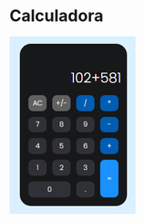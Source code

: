 # Calculadora


<img src="https://github.com/ItaloTambacha/Calculadora/blob/master/Calculadora.png?raw=true"/>

